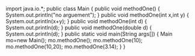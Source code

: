 import java.io.*;
public class Main
{
public void methodOne()
{
System.out.println("no arguement");
}
public void methodOne(int x,int y)
{
System.out.println(x+y);
}
public void methodOne(int d)
{
System.out.println(d);
}
public void methodOne(double d)
{
System.out.println(d);
}
public static void main(String args[])
{
Main mo=new Main();
mo.methodOne();
mo.methodOne(10);
mo.methodOne(10,20);
mo.methodOne(3.14);
}
}
